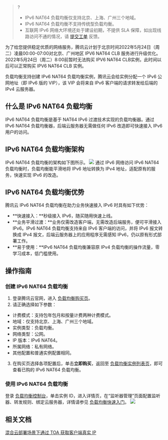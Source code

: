 >?
>- IPv6 NAT64 负载均衡仅支持北京、上海、广州三个地域。
>- IPv6 NAT64 负载均衡不支持传统型负载均衡。
>- 互联网 IPv6 网络大环境还处于建设初期，不提供 SLA 保障，如出现线路访问不通的情况，请 [提交工单](https://console.cloud.tencent.com/workorder/category?level1_id=6&level2_id=163&source=0&data_title=%E8%B4%9F%E8%BD%BD%E5%9D%87%E8%A1%A1%20LB&step=1) 反馈。
>

<dx-alert infotype="notice" title="">
为了给您提供稳定优质的网络服务，腾讯云计划于北京时间2022年5月24日（周二）凌晨00:00-07:00对北京、广州地区 IPV6 NAT64 CLB 服务进行升级优化。2022年5月24日（周二）8:00前暂时无法购买 IPV6 NAT64 CLB实例，此时间以后可以正常购买 IPV6 NAT64 CLB 实例。
</dx-alert>


负载均衡支持创建 IPv6 NAT64 负载均衡实例，腾讯云会给实例分配一个 IPv6 公网地址（即 IPv6 版的 VIP），该 VIP 会将来自 IPv6 客户端的请求转发给后端的 IPv4 云服务器。

## 什么是 IPv6 NAT64 负载均衡
IPv6 NAT64 负载均衡是基于 NAT64 IPv6 过渡技术实现的负载均衡器。通过 IPv6 NAT64 负载均衡器，后端云服务器无需做任何 IPv6 改造即可快速接入 IPv6 用户的访问。

## IPv6 NAT64 负载均衡架构
IPv6 NAT64 负载均衡的架构如下图所示。
![](https://main.qcloudimg.com/raw/caae8ad5e6a49ce24aeaa3fc0a6fd0c7.svg)
通过 IPv6 网络访问 IPv6 NAT64 负载均衡时，负载均衡能平滑地将 IPv6 地址转换为 IPv4 地址，适配原有的服务，快速实现 IPv6 的改造。

## IPv6 NAT64 负载均衡优势
腾讯云 IPv6 NAT64 负载均衡在助力业务快速接入 IPv6 时具有如下优势：
- **快速接入：**秒级接入 IPv6，随买随用快速上线。
- **业务平滑过渡：**业务仅需改造客户端，无需改造后端服务，便可平滑接入 IPv6。IPv6 NAT64 负载均衡支持来自 IPv6 客户端的访问，并将 IPv6 报文转换成 IPv4 报文，后端云服务器上的应用程序无需感知 IPv6，仍以原有形式部署工作。
- **易于使用：**IPv6 NAT64 负载均衡兼容原 IPv4 负载均衡的操作流量，零学习成本，低门槛使用。

## 操作指南
### 创建 IPv6 NAT64 负载均衡
1. 登录腾讯云官网，进入 [负载均衡购买页](https://buy.cloud.tencent.com/lb)。
2. 请正确选择如下参数：
 - 计费模式：支持包年包月和按量计费两种计费模式。
 - 地域：仅支持北京、上海、广州三个地域。
 - 实例类型：负载均衡。
 - 网络类型：公网。
 - IP 版本：IPv6 NAT64。
 - 所属网络：私有网络。
 - 其他配置和普通实例配置相同。
3. 在购买页选择各项配置后，单击**立即购买**，返回至 [负载均衡实例列表页](https://console.cloud.tencent.com/loadbalance/index?rid=1&forward=1)，即可查看已购的 IPv6 NAT64 负载均衡。


### 使用 IPv6 NAT64 负载均衡
登录 [负载均衡控制台](https://console.cloud.tencent.com/loadbalance/index?rid=1&forward=1)，单击实例 ID，进入详情页，在“监听器管理”页面配置监听器、转发规则、绑定云服务器，详情请参见 [负载均衡快速入门](https://cloud.tencent.com/document/product/214/8975)。
![](https://main.qcloudimg.com/raw/37295edc8457d19babd3b6b9f2785de5.png)

## 相关文档
[混合云部署场景下通过 TOA 获取客户端真实 IP](https://cloud.tencent.com/document/product/214/68105)
